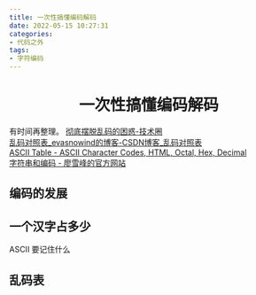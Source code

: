 ```yaml
---
title: 一次性搞懂编码解码
date: 2022-05-15 10:27:31
categories:
- 代码之外
tags:
- 字符编码
---
```


<!-- more -->
<div align="center"><h1><strong> 一次性搞懂编码解码</strong></h1></div>

有时间再整理。
[彻底摆脱乱码的困惑-技术圈](https://jishuin.proginn.com/p/763bfbd3281a)<br/>
[乱码对照表_evasnowind的博客-CSDN博客_乱码对照表](https://blog.csdn.net/evasnowind/article/details/115735854)<br/>
[ASCII Table - ASCII Character Codes, HTML, Octal, Hex, Decimal](https://www.asciitable.com/)<br/>
[字符串和编码 - 廖雪峰的官方网站](https://www.liaoxuefeng.com/wiki/1016959663602400/1017075323632896)
## 编码的发展
## 一个汉字占多少

ASCII 要记住什么
## 乱码表